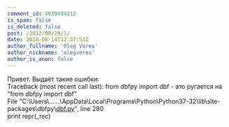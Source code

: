 ```yaml
---
comment_id: 4039494312
is_spam: false
is_deleted: false
post: /2012/08/29/1/
date: 2018-08-14T12:57:53Z
author_fullname: 'Oleg Veres'
author_nickname: 'olegveres'
author_is_anon: false
---
```


<p>Привет. Выдаёт такие ошибки:<br>Traceback (most recent call last): from dbfpy import dbf - это ругается на "from dbfpy import dbf"<br>File "C:\Users\......\AppData\Local\Programs\Python\Python37-32\lib\site-packages\dbfpy\<a href="http://dbf.py" rel="nofollow noopener" title="dbf.py">dbf.py</a>", line 280<br>    print repr(_rec)</p>
